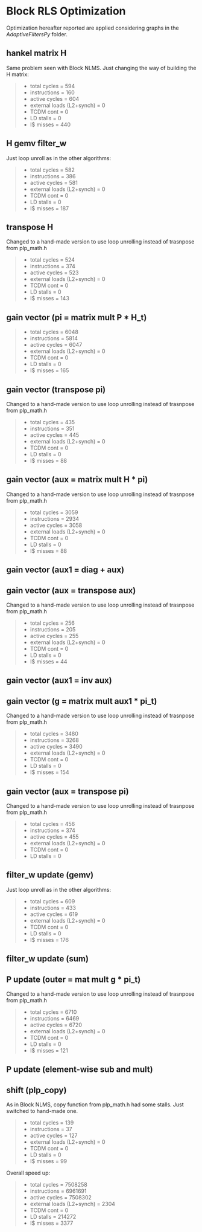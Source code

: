 # Block RLS Optimization

Optimization hereafter reported are applied considering graphs in the *AdaptiveFiltersPy* folder.

## hankel matrix H

Same problem seen with Block NLMS. Just changing the way of building the H matrix:

> - total cycles = 594
> - instructions = 160
> - active cycles = 604
> - external loads (L2+synch) = 0
> - TCDM cont = 0
> - LD stalls = 0
> - I$ misses = 440

## H gemv filter_w

Just loop unroll as in the other algorithms:

> - total cycles = 582
> - instructions = 386
> - active cycles = 581
> - external loads (L2+synch) = 0
> - TCDM cont = 0
> - LD stalls = 0
> - I$ misses = 187

## transpose H

Changed to a hand-made version to use loop unrolling instead of trasnpose from plp_math.h

> - total cycles = 524
> - instructions = 374
> - active cycles = 523
> - external loads (L2+synch) = 0
> - TCDM cont = 0
> - LD stalls = 0
> - I$ misses = 143

## gain vector (pi = matrix mult P * H_t)

> - total cycles = 6048
> - instructions = 5814
> - active cycles = 6047
> - external loads (L2+synch) = 0
> - TCDM cont = 0
> - LD stalls = 0
> - I$ misses = 165

## gain vector (transpose pi)

Changed to a hand-made version to use loop unrolling instead of trasnpose from plp_math.h

> - total cycles = 435
> - instructions = 351
> - active cycles = 445
> - external loads (L2+synch) = 0
> - TCDM cont = 0
> - LD stalls = 0
> - I$ misses = 88

## gain vector (aux = matrix mult H * pi)

Changed to a hand-made version to use loop unrolling instead of trasnpose from plp_math.h

> - total cycles = 3059
> - instructions = 2934
> - active cycles = 3058
> - external loads (L2+synch) = 0
> - TCDM cont = 0
> - LD stalls = 0
> - I$ misses = 88

## gain vector (aux1 = diag + aux)

## gain vector (aux = transpose aux)

Changed to a hand-made version to use loop unrolling instead of trasnpose from plp_math.h

> - total cycles = 256
> - instructions = 205
> - active cycles = 255
> - external loads (L2+synch) = 0
> - TCDM cont = 0
> - LD stalls = 0
> - I$ misses = 44

## gain vector (aux1 = inv aux)

## gain vector (g = matrix mult aux1 * pi_t)

Changed to a hand-made version to use loop unrolling instead of trasnpose from plp_math.h

> - total cycles = 3480
> - instructions = 3268
> - active cycles = 3490
> - external loads (L2+synch) = 0
> - TCDM cont = 0
> - LD stalls = 0
> - I$ misses = 154

## gain vector (aux = transpose pi)

Changed to a hand-made version to use loop unrolling instead of trasnpose from plp_math.h

> - total cycles = 456
> - instructions = 374
> - active cycles = 455
> - external loads (L2+synch) = 0
> - TCDM cont = 0
> - LD stalls = 0

## filter_w update (gemv)

Just loop unroll as in the other algorithms:

> - total cycles = 609
> - instructions = 433
> - active cycles = 619
> - external loads (L2+synch) = 0
> - TCDM cont = 0
> - LD stalls = 0
> - I$ misses = 176

## filter_w update (sum)

## P update (outer = mat mult g * pi_t)

Changed to a hand-made version to use loop unrolling instead of trasnpose from plp_math.h

> - total cycles = 6710
> - instructions = 6469
> - active cycles = 6720
> - external loads (L2+synch) = 0
> - TCDM cont = 0
> - LD stalls = 0
> - I$ misses = 121

## P update (element-wise sub and mult)

## shift (plp_copy)

As in Block NLMS, copy function from plp_math.h had some stalls. Just switched to hand-made one.

> - total cycles = 139
> - instructions = 37
> - active cycles = 127
> - external loads (L2+synch) = 0
> - TCDM cont = 0
> - LD stalls = 0
> - I$ misses = 99

Overall speed up:

> - total cycles = 7508258
> - instructions = 6961691
> - active cycles = 7508302
> - external loads (L2+synch) = 2304
> - TCDM cont = 0
> - LD stalls = 214272
> - I$ misses = 3377